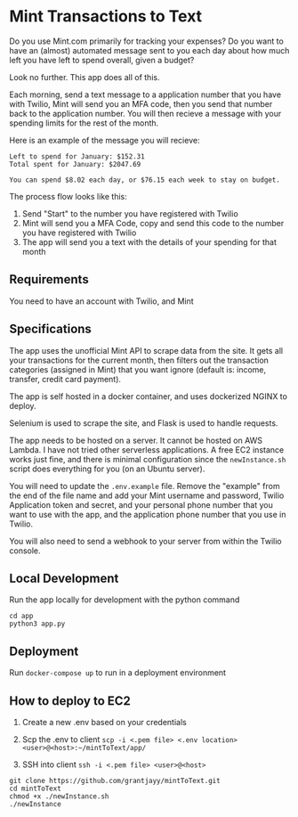 # Mint Transactions to Text

Do you use Mint.com primarily for tracking your expenses? Do you want to have an (almost) automated message sent to you each day about how much left you have left to spend overall, given a budget?

Look no further. This app does all of this.

Each morning, send a text message to a application number that you have with Twilio, Mint will send you an MFA code, then you send that number back to the application number. You will then recieve a message with your spending limits for the rest of the month.

Here is an example of the message you will recieve:

```
Left to spend for January: $152.31
Total spent for January: $2047.69

You can spend $8.02 each day, or $76.15 each week to stay on budget.
```

The process flow looks like this:
1) Send "Start" to the number you have registered with Twilio
2) Mint will send you a MFA Code, copy and send this code to the number you have registered with Twilio
3) The app will send you a text with the details of your spending for that month

## Requirements

You need to have an account with Twilio, and Mint

## Specifications

The app uses the unofficial Mint API to scrape data from the site. It gets all your transactions for the current month, then filters out the transaction categories (assigned in Mint) that you want ignore (default is: income, transfer, credit card payment).

The app is self hosted in a docker container, and uses dockerized NGINX to deploy.

Selenium is used to scrape the site, and Flask is used to handle requests.

The app needs to be hosted on a server. It cannot be hosted on AWS Lambda. I have not tried other serverless applications. A free EC2 instance works just fine, and there is minimal configuration since the `newInstance.sh` script does everything for you (on an Ubuntu server).

You will need to update the `.env.example` file. Remove the "example" from the end of the file name and add your Mint username and password, Twilio Application token and secret, and your personal phone number that you want to use with the app, and the application phone number that you use in Twilio.

You will also need to send a webhook to your server from within the Twilio console.
## Local Development

Run the app locally for development with the python command
```
cd app
python3 app.py
```

## Deployment

Run `docker-compose up` to run in a deployment environment
## How to deploy to EC2


1) Create a new .env based on your credentials
2) Scp the .env to client
`scp -i <.pem file> <.env location> <user>@<host>:~/mintToText/app/`

3) SSH into client
`ssh -i <.pem file> <user>@<host>`

```
git clone https://github.com/grantjayy/mintToText.git
cd mintToText
chmod +x ./newInstance.sh
./newInstance
```